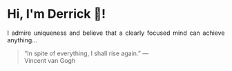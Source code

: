 # Hi, I'm Derrick 👋!
<p align="justify">I admire uniqueness and believe that a clearly focused mind can achieve anything...</p> 
<!-- #quote-start -->
<blockquote>&ldquo;In spite of everything, I shall rise again.&rdquo; &mdash; <footer>Vincent van Gogh</footer></blockquote>
<!-- #quote-end -->
